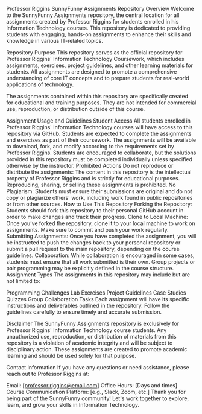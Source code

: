 Professor Riggins SunnyFunny Assignments Repository
Overview
Welcome to the SunnyFunny Assignments repository, the central location for all assignments created by Professor Riggins for students enrolled in his Information Technology courses. This repository is dedicated to providing students with engaging, hands-on assignments to enhance their skills and knowledge in various IT-related topics.

Repository Purpose
This repository serves as the official repository for Professor Riggins' Information Technology Coursework, which includes assignments, exercises, project guidelines, and other learning materials for students. All assignments are designed to promote a comprehensive understanding of core IT concepts and to prepare students for real-world applications of technology.

The assignments contained within this repository are specifically created for educational and training purposes. They are not intended for commercial use, reproduction, or distribution outside of this course.

Assignment Usage and Guidelines
Student Access
All students enrolled in Professor Riggins' Information Technology courses will have access to this repository via GitHub.
Students are expected to complete the assignments and exercises as part of their coursework. The assignments will be available to download, fork, and modify according to the requirements set by Professor Riggins.
Students are encouraged to collaborate, but the solutions provided in this repository must be completed individually unless specified otherwise by the instructor.
Prohibited Actions
Do not reproduce or distribute the assignments: The content in this repository is the intellectual property of Professor Riggins and is strictly for educational purposes. Reproducing, sharing, or selling these assignments is prohibited.
No Plagiarism: Students must ensure their submissions are original and do not copy or plagiarize others' work, including work found in public repositories or from other sources.
How to Use This Repository
Forking the Repository: Students should fork this repository to their personal GitHub account in order to make changes and track their progress.
Clone to Local Machine: Once you’ve forked the repository, clone it to your local machine to work on assignments. Make sure to commit and push your work regularly.
Submitting Assignments: Once you have completed the assignment, you will be instructed to push the changes back to your personal repository or submit a pull request to the main repository, depending on the course guidelines.
Collaboration: While collaboration is encouraged in some cases, students must ensure that all work submitted is their own. Group projects or pair programming may be explicitly defined in the course structure.
Assignment Types
The assignments in this repository may include but are not limited to:

Programming Challenges
Lab Exercises
Project Guidelines
Case Studies
Quizzes
Group Collaboration Tasks
Each assignment will have its specific instructions and deliverables outlined in the repository. Follow the guidelines carefully to ensure timely and accurate submission.

Disclaimer
The SunnyFunny Assignments repository is exclusively for Professor Riggins' Information Technology course students. Any unauthorized use, reproduction, or distribution of materials from this repository is a violation of academic integrity and will be subject to disciplinary action. These assignments are created to promote academic learning and should be used solely for that purpose.

Contact Information
If you have any questions or need assistance, please reach out to Professor Riggins at:

Email: [professor.riggins@email.com]
Office Hours: [Days and times]
Course Communication Platform: [e.g., Slack, Zoom, etc.]
Thank you for being part of the SunnyFunny community! Let's work together to explore, learn, and grow your skills in Information Technology.
